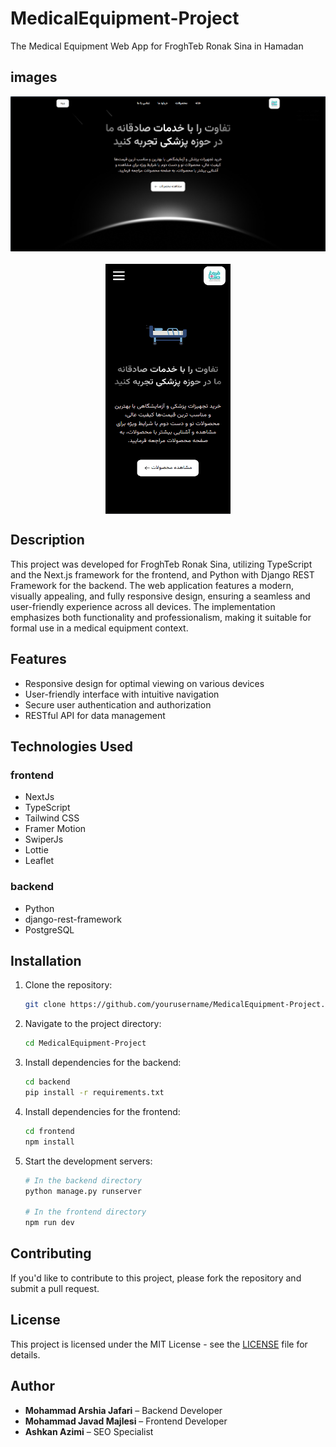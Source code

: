 # MedicalEquipment-Project
The Medical Equipment Web App for FroghTeb Ronak Sina in Hamadan 

## images
<div style="display: flex; flex-direction: column; align-items: center; gap: 20px;">
  <img src="./Frontend/public/Home.png" width="100%" height="100%"/>
  <img src="./Frontend/public/phone.png" width="200" height="400"/>
</div>

## Description
This project was developed for FroghTeb Ronak Sina, utilizing TypeScript and the Next.js framework for the frontend, and Python with Django REST Framework for the backend. The web application features a modern, visually appealing, and fully responsive design, ensuring a seamless and user-friendly experience across all devices. The implementation emphasizes both functionality and professionalism, making it suitable for formal use in a medical equipment context.

## Features
- Responsive design for optimal viewing on various devices
- User-friendly interface with intuitive navigation
- Secure user authentication and authorization
- RESTful API for data management

## Technologies Used
### frontend
- NextJs
- TypeScript
- Tailwind CSS
- Framer Motion
- SwiperJs
- Lottie
- Leaflet
### backend
- Python
- django-rest-framework
- PostgreSQL

## Installation

1. Clone the repository:
   ```bash
   git clone https://github.com/yourusername/MedicalEquipment-Project.git
   ```

2. Navigate to the project directory:
   ```bash
   cd MedicalEquipment-Project
   ```

3. Install dependencies for the backend:
   ```bash
   cd backend
   pip install -r requirements.txt
   ```

4. Install dependencies for the frontend:
   ```bash
   cd frontend
   npm install
   ```

5. Start the development servers:
   ```bash
   # In the backend directory
   python manage.py runserver

   # In the frontend directory
   npm run dev
   ```

## Contributing
If you'd like to contribute to this project, please fork the repository and submit a pull request.

## License
This project is licensed under the MIT License - see the [LICENSE](LICENSE) file for details.

## Author
- **Mohammad Arshia Jafari** – Backend Developer  
- **Mohammad Javad Majlesi** – Frontend Developer  
- **Ashkan Azimi** – SEO Specialist

